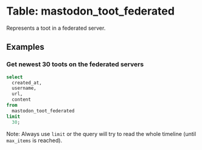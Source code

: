 # Table: mastodon_toot_federated

Represents a toot in a federated server.

## Examples

### Get newest 30 toots on the federated servers

```sql
select
  created_at,
  username,
  url,
  content
from
  mastodon_toot_federated
limit 
  30;
```

Note: Always use `limit` or the query will try to read the whole timeline (until `max_items` is reached).
